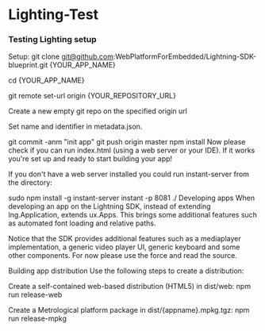 # Lighting-Test
### Testing Lighting setup

Setup: 
git clone git@github.com:WebPlatformForEmbedded/Lightning-SDK-blueprint.git {YOUR_APP_NAME}

cd {YOUR_APP_NAME}

git remote set-url origin {YOUR_REPOSITORY_URL}

Create a new empty git repo on the specified origin url

Set name and identifier in metadata.json.

git commit -anm "init app"
git push origin master
npm install
Now please check if you can run index.html (using a web server or your IDE). If it works you're set up and ready to start building your app!

If you don't have a web server installed you could run instant-server from the directory:

sudo npm install -g instant-server
instant -p 8081 ./
Developing apps
When developing an app on the Lightning SDK, instead of extending lng.Application, extends ux.Apps. This brings some additional features such as automated font loading and relative paths.

Notice that the SDK provides additional features such as a mediaplayer implementation, a generic video player UI, generic keyboard and some other components. For now please use the force and read the source.

Building app distribution
Use the following steps to create a distribution:

Create a self-contained web-based distribution (HTML5) in dist/web: npm run release-web

Create a Metrological platform package in dist/{appname}.mpkg.tgz: npm run release-mpkg
